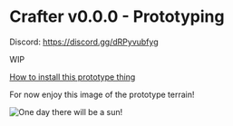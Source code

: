 # Crafter v0.0.0 - Prototyping

Discord: https://discord.gg/dRPyvubfyg

WIP

[How to install this prototype thing](https://github.com/jordan4ibanez/Crafter/blob/main/Install_instructions.md)

For now enjoy this image of the prototype terrain!

![One day there will be a sun!](https://raw.githubusercontent.com/jordan4ibanez/Crafter/main/github/prototypeWorld.png)